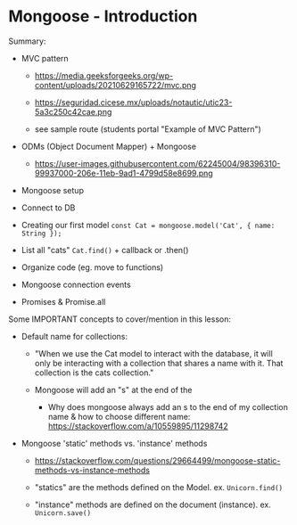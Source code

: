 

# Mongoose - Introduction


<!-- 

Methodology:
- follow lesson on students portal (~~partly highlighted~~)
- at the same time, practice all the examples with the students (eg. create a DB for sport players).

Notes:
- to start making queries to the DB with mongoose, instead of adding code inside a route (need to send http request to that route), just create a file and execute it directly with node on the CLI (but explain students that later on we will be putting our code inside routes).

-->


Summary:

- MVC pattern
  - https://media.geeksforgeeks.org/wp-content/uploads/20210629165722/mvc.png
  - https://seguridad.cicese.mx/uploads/notautic/utic23-5a3c250c42cae.png


  - see sample route (students portal "Example of MVC Pattern")



- ODMs (Object Document Mapper) + Mongoose
  - https://user-images.githubusercontent.com/62245004/98396310-99937000-206e-11eb-9ad1-4799d58e8699.png


- Mongoose setup
- Connect to DB
- Creating our first model
  `const Cat = mongoose.model('Cat', { name: String });`


<!-- 

[IMPORTANT: skip this part (instance + save). Later we will do it in one step with Model.create())]


- Creating an instance of our model  
  `const kitty = new Cat({ name: 'Ironhacker' });`

- If we want to save it in the database...
```
  kitty
  .save()
  .then(newCat => console.log(`A new cat is created: ${newCat}!`))
  .catch(err => console.log(`Error while creating a new cat: ${err}`));
```

-->


- List all "cats"
  `Cat.find()` + callback or .then()

- Organize code (eg. move to functions)
- Mongoose connection events
- Promises & Promise.all





Some IMPORTANT concepts to cover/mention in this lesson:

- Default name for  collections:
  - "When we use the Cat model to interact with the database, it will only be interacting with a collection that shares a name with it. That collection is the cats collection."

  - Mongoose will add an "s" at the end of the 
    - Why does mongoose always add an s to the end of my collection name & how to choose different name:
      https://stackoverflow.com/a/10559895/11298742



- Mongoose 'static' methods vs. 'instance' methods
  - https://stackoverflow.com/questions/29664499/mongoose-static-methods-vs-instance-methods

  - "statics" are the methods defined on the Model. ex. `Unicorn.find()`
  - "instance" methods are defined on the document (instance). ex. `Unicorn.save()`

